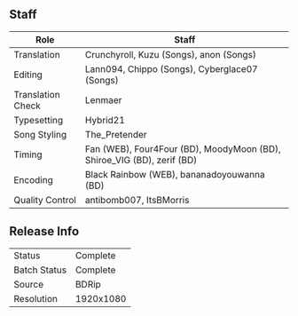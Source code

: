 ## Staff

| Role              | Staff                                                                   |
|-------------------|-------------------------------------------------------------------------|
| Translation       | Crunchyroll, Kuzu (Songs), anon (Songs)                                 |
| Editing           | Lann094, Chippo (Songs), Cyberglace07 (Songs)                           |
| Translation Check | Lenmaer                                                                 |
| Typesetting       | Hybrid21                                                                |
| Song Styling      | The\_Pretender                                                          |
| Timing            | Fan (WEB), Four4Four (BD), MoodyMoon (BD), Shiroe\_VIG (BD), zerif (BD) |
| Encoding          | Black Rainbow (WEB), bananadoyouwanna (BD)                              |
| Quality Control   | antibomb007, ItsBMorris                                                 |

## Release Info

|              |           |
|--------------|-----------|
| Status       | Complete  |
| Batch Status | Complete  |
| Source       | BDRip     |
| Resolution   | 1920x1080 |
